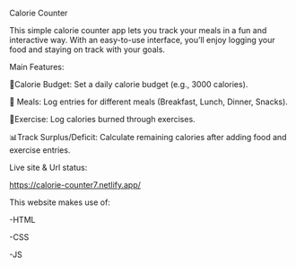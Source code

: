 Calorie Counter

This simple calorie counter app lets you track your meals in a fun and interactive way. With an easy-to-use interface, you’ll enjoy logging your food and staying on track with your goals.

Main Features:

🎯Calorie Budget: Set a daily calorie budget (e.g., 3000 calories).

🥗 Meals: Log entries for different meals (Breakfast, Lunch, Dinner, Snacks).

🚀Exercise: Log calories burned through exercises.

📊Track Surplus/Deficit: Calculate remaining calories after adding food and exercise entries.


Live site & Url status:

https://calorie-counter7.netlify.app/


This website makes use of:

-HTML

-CSS

-JS


